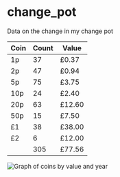# change_pot
Data on the change in my change pot

| Coin | Count | Value  |
|------|-------|--------|
|   1p | 37    | £0.37  |
|   2p | 47    | £0.94  |
|   5p | 75    | £3.75  |
|  10p | 24    | £2.40  |
|  20p | 63    | £12.60 |
|  50p | 15    | £7.50  |
|   £1 | 38    | £38.00 |
|   £2 | 6     | £12.00 |
|      | 305   | £77.56 |


![Graph of coins by value and year](summary_graph.png)
